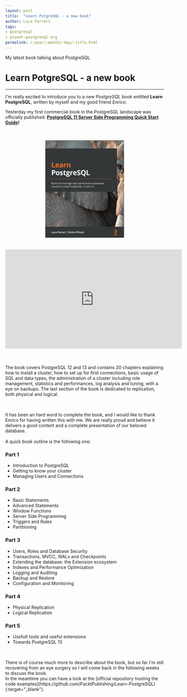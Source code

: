 ```yaml
---
layout: post
title:  "Learn PotgreSQL - a new book"
author: Luca Ferrari
tags:
- postgresql
- planet-postgresql-org
permalink: /:year/:month/:day/:title.html
---
```

My latest book talking about PostgreSQL

# Learn PotgreSQL - a new book
---


I'm really excited to introduce you to a new *PostgreSQL book* entitled **Learn PostgreSQL**, written by myself and my good friend *Enrico*.


Yesterday my first commercial book in the PostgreSQL landscape was officially published: **[PostgreSQL 11 Server Side Programming Quick Start Guide](https://www.packtpub.com/big-data-and-business-intelligence/postgresql-11-server-side-programming-quick-start-guide)!**

<br/>
<br/>
<center>
<a href="https://www.packtpub.com/product/learn-postgresql-12/9781838985288" >
<img src="/images/posts/learnpostgresql/cover.png" alt="Learn PostgreSQL book cover" />
</a>
</center>

<br/>
<br/>

<center>
<iframe width="560" height="315" src="https://www.youtube.com/embed/3h47-J0rro4" frameborder="0" allow="accelerometer; autoplay; clipboard-write; encrypted-media; gyroscope; picture-in-picture" allowfullscreen></iframe>
</center>
<br/>
<br/>

The book covers PostgreSQL 12 and 13 and contains 20 chapters explaining how to install a cluster, how to set up for first connections, basic usage of SQL and data types, the administration of a cluster including role management, statistics and performances, log analysis and tuning, with a eye on backups. The last section of the book is dedicated to replication, both physical and logical.

<br/>
<br/>
It has been an hard word to complete the book, and I would like to thank Enrico for having written this with me.
We are really proud and believe it delivers a good content and a complete presentation of our beloved database.



<br/>
<br/>
A quick book outline is the following one:
<br/>

### Part 1
- Introduction to PostgreSQL
- Getting to know your cluster
- Managing Users and Connections

### Part 2
- Basic Statements
- Advanced Statements
- Window Functions
- Server Side Programming
- Triggers and Rules
- Partitioning

### Part 3
- Users, Roles and Database Security
- Transactions, MVCC, WALs and Checkpoints
- Extending the database: the Extension ecosystem
- Indexes and Performance Optimization
- Logging and Auditing
- Backup and Restore
- Configuration and Monitoring

### Part 4
- Physical Replication
- Logical Replication

### Part 5
- Usefult tools and useful extensions
- Towards PostgreSQL 13

<br/>
<bR/>
There is of course much more to describe about the book, but so far I'm still recovering from an eye surgery so I will come back in the following weeks to discuss the book.
<br/>
In the meantime you can have a look at the [official repository hosting the code examples](https://github.com/PacktPublishing/Learn-PostgreSQL){:target="_blank"}.










